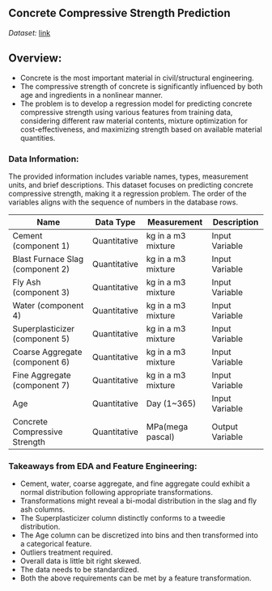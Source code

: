 ## Concrete Compressive Strength Prediction

*Dataset:* [link](https://www.kaggle.com/maajdl/yeh-concret-data)

## Overview:
- Concrete is the most important material in civil/structural engineering.
- The compressive strength of concrete is significantly influenced by both age and ingredients in a nonlinear manner.
- The problem is to develop a regression model for predicting concrete compressive strength using various features from training data, considering different raw material contents, mixture optimization for cost-effectiveness, and maximizing strength based on available material quantities.

### Data Information:

The provided information includes variable names, types, measurement units, and brief descriptions. This dataset focuses on predicting concrete compressive strength, making it a regression problem. The order of the variables aligns with the sequence of numbers in the database rows.

| Name                  | Data Type | Measurement          | Description                  |
|-----------------------|-----------|----------------------|------------------------------|
| Cement (component 1)  | Quantitative | kg in a m3 mixture | Input Variable              |
| Blast Furnace Slag (component 2) | Quantitative | kg in a m3 mixture | Input Variable |
| Fly Ash (component 3) | Quantitative | kg in a m3 mixture | Input Variable |
| Water (component 4)   | Quantitative | kg in a m3 mixture | Input Variable              |
| Superplasticizer (component 5) | Quantitative | kg in a m3 mixture | Input Variable |
| Coarse Aggregate (component 6) | Quantitative | kg in a m3 mixture | Input Variable |
| Fine Aggregate (component 7)   | Quantitative | kg in a m3 mixture | Input Variable |
| Age                   | Quantitative | Day (1~365)          | Input Variable              |
| Concrete Compressive Strength | Quantitative | MPa(mega pascal)               | Output Variable             |

### Takeaways from EDA and Feature Engineering:

- Cement, water, coarse aggregate, and fine aggregate could exhibit a normal distribution following appropriate transformations.
- Transformations might reveal a bi-modal distribution in the slag and fly ash columns.
- The Superplasticizer column distinctly conforms to a tweedie distribution.
- The Age column can be discretized into bins and then transformed into a categorical feature.
- Outliers treatment required.
- Overall data is little bit right skewed. 
- The data needs to be standardized.
- Both the above requirements can be met by a feature transformation.
